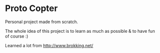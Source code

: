 # Proto Copter

Personal project made from scratch.

The whole idea of this project is to learn as much as possible & to have fun of course :)

Learned a lot from http://www.brokking.net/
